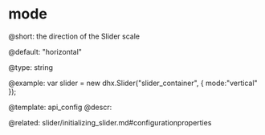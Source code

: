 mode
=============

@short: 
the direction of the Slider scale


@default:
"horizontal"


@type: string

@example: 
var slider = new dhx.Slider("slider_container", { 
    mode:"vertical"
});


@template:	api_config
@descr: 

@related: slider/initializing_slider.md#configurationproperties

